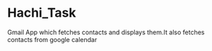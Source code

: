 Hachi_Task
==========

Gmail App which fetches contacts and displays them.It also fetches contacts from google calendar
